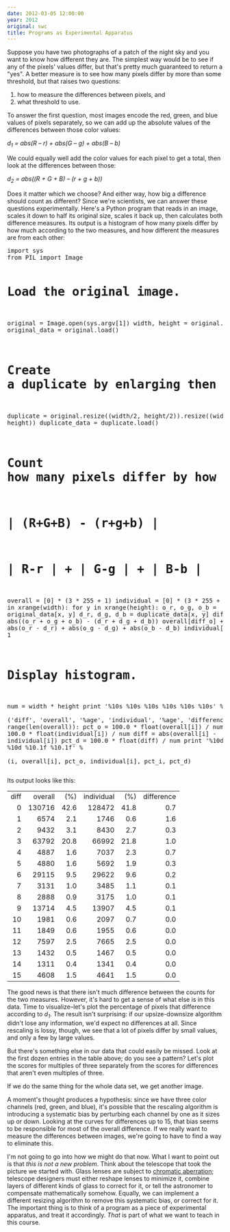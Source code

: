 ```yaml
---
date: 2012-03-05 12:00:00
year: 2012
original: swc
title: Programs as Experimental Apparatus
---
```

<p>Suppose you have two photographs of a patch of the night sky and you want to know how different they are. The simplest way would be to see if any of the pixels' values differ, but that's pretty much guaranteed to return a "yes". A better measure is to see how many pixels differ by more than some threshold, but that raises two questions:</p>
<ol>
<li>how to measure the differences between pixels, and</li>
<li>what threshold to use.</li>
</ol>
<p>To answer the first question, most images encode the red, green, and blue values of pixels separately, so we can add up the absolute values of the differences between those color values:</p>
<p><em>d<sub>1</sub> = abs(R – r) + abs(G – g) + abs(B – b)</em></p>
<p>We could equally well add the color values for each pixel to get a total, then look at the differences between those:</p>
<p><em>d<sub>2</sub> = abs((R + G + B) – (r + g + b))</em></p>
<p>Does it matter which we choose? And either way, how big a difference should count as different? Since we're scientists, we can answer these questions experimentally. Here's a Python program that reads in an image, scales it down to half its original size, scales it back up, then calculates both difference measures. Its output is a histogram of how many pixels differ by how much according to the two measures, and how different the measures are from each other:</p>
<pre>import sys
from PIL import Image

# Load the original image.
original = Image.open(sys.argv[1])
width, height = original.size
original_data = original.load()

# Create a duplicate by enlarging then shrinking the original.
duplicate = original.resize((width/2, height/2)).resize((width, height))
duplicate_data = duplicate.load()

# Count how many pixels differ by how much using two measures:
# | (R+G+B) - (r+g+b) |
# | R-r | + | G-g | + | B-b |
overall = [0] * (3 * 255 + 1)
individual = [0] * (3 * 255 + 1)
for x in xrange(width):
    for y in xrange(height):
        o_r, o_g, o_b = original_data[x, y]
        d_r, d_g, d_b = duplicate_data[x, y]
        diff_o = abs((o_r + o_g + o_b) - (d_r + d_g + d_b))
        overall[diff_o] += 1
        diff_i = abs(o_r - d_r) + abs(o_g - d_g) + abs(o_b - d_b)
        individual[diff_i] += 1

# Display histogram.
num = width * height
print '%10s %10s %10s %10s %10s %10s' % \
      ('diff', 'overall', '%age', 'individual', '%age', 'difference')
for i in range(len(overall)):
    pct_o = 100.0 * float(overall[i]) / num
    pct_i = 100.0 * float(individual[i]) / num
    diff = abs(overall[i] - individual[i])
    pct_d = 100.0 * float(diff) / num
    print '%10d %10d %10.1f %10d %10.1f %10.1f' % \
          (i, overall[i], pct_o, individual[i], pct_i, pct_d)</pre>
<p>Its output looks like this:</p>
<table class="centered">
<tbody>
<tr>
<td>diff</td>
<td align="right">overall</td>
<td align="right">    (%)</td>
<td align="right">individual</td>
<td align="right">    (%)</td>
<td align="right">difference</td>
</tr>
<tr>
<td align="right">0</td>
<td align="right">130716</td>
<td align="right">42.6</td>
<td align="right">128472</td>
<td align="right">41.8</td>
<td align="right">0.7</td>
</tr>
<tr>
<td align="right">1</td>
<td align="right">6574</td>
<td align="right">2.1</td>
<td align="right">1746</td>
<td align="right">0.6</td>
<td align="right">1.6</td>
</tr>
<tr>
<td align="right">2</td>
<td align="right">9432</td>
<td align="right">3.1</td>
<td align="right">8430</td>
<td align="right">2.7</td>
<td align="right">0.3</td>
</tr>
<tr>
<td align="right">3</td>
<td align="right">63792</td>
<td align="right">20.8</td>
<td align="right">66992</td>
<td align="right">21.8</td>
<td align="right">1.0</td>
</tr>
<tr>
<td align="right">4</td>
<td align="right">4887</td>
<td align="right">1.6</td>
<td align="right">7037</td>
<td align="right">2.3</td>
<td align="right">0.7</td>
</tr>
<tr>
<td align="right">5</td>
<td align="right">4880</td>
<td align="right">1.6</td>
<td align="right">5692</td>
<td align="right">1.9</td>
<td align="right">0.3</td>
</tr>
<tr>
<td align="right">6</td>
<td align="right">29115</td>
<td align="right">9.5</td>
<td align="right">29622</td>
<td align="right">9.6</td>
<td align="right">0.2</td>
</tr>
<tr>
<td align="right">7</td>
<td align="right">3131</td>
<td align="right">1.0</td>
<td align="right">3485</td>
<td align="right">1.1</td>
<td align="right">0.1</td>
</tr>
<tr>
<td align="right">8</td>
<td align="right">2888</td>
<td align="right">0.9</td>
<td align="right">3175</td>
<td align="right">1.0</td>
<td align="right">0.1</td>
</tr>
<tr>
<td align="right">9</td>
<td align="right">13714</td>
<td align="right">4.5</td>
<td align="right">13907</td>
<td align="right">4.5</td>
<td align="right">0.1</td>
</tr>
<tr>
<td align="right">10</td>
<td align="right">1981</td>
<td align="right">0.6</td>
<td align="right">2097</td>
<td align="right">0.7</td>
<td align="right">0.0</td>
</tr>
<tr>
<td align="right">11</td>
<td align="right">1849</td>
<td align="right">0.6</td>
<td align="right">1955</td>
<td align="right">0.6</td>
<td align="right">0.0</td>
</tr>
<tr>
<td align="right">12</td>
<td align="right">7597</td>
<td align="right">2.5</td>
<td align="right">7665</td>
<td align="right">2.5</td>
<td align="right">0.0</td>
</tr>
<tr>
<td align="right">13</td>
<td align="right">1432</td>
<td align="right">0.5</td>
<td align="right">1467</td>
<td align="right">0.5</td>
<td align="right">0.0</td>
</tr>
<tr>
<td align="right">14</td>
<td align="right">1311</td>
<td align="right">0.4</td>
<td align="right">1341</td>
<td align="right">0.4</td>
<td align="right">0.0</td>
</tr>
<tr>
<td align="right">15</td>
<td align="right">4608</td>
<td align="right">1.5</td>
<td align="right">4641</td>
<td align="right">1.5</td>
<td align="right">0.0</td>
</tr>
</tbody>
</table>
<p>The good news is that there isn't much difference between the counts for the two measures. However, it's hard to get a sense of what else is in this data. Time to visualize–let's plot the percentage of pixels that difference according to <em>d<sub>1</sub></em>.
The result isn't surprising: if our upsize-downsize algorithm didn't lose any information, we'd expect no differences at all. Since rescaling is lossy, though, we see that a lot of pixels differ by small values, and only a few by large values.</p>
<p>But there's something else in our data that could easily be missed. Look at the first dozen entries in the table above; do you see a pattern? Let's plot the scores for multiples of three separately from the scores for differences that aren't even multiples of three.</p>
<p>If we do the same thing for the whole data set, we get another image.</p>
<p>A moment's thought produces a hypothesis: since we have three color channels (red, green, and blue), it's possible that the rescaling algorithm is introducing a systematic bias by perturbing each channel by one as it sizes up or down. Looking at the curves for differences up to 15, that bias seems to be responsible for most of the overall difference. If we really want to measure the differences between images, we're going to have to find a way to eliminate this.</p>
<p>I'm not going to go into how we might do that now. What I want to point out is that <em>this is not a new problem</em>. Think about the telescope that took the picture we started with. Glass lenses are subject to <a href="http://en.wikipedia.org/wiki/Chromatic_aberration">chromatic aberration</a>; telescope designers must either reshape lenses to minimize it, combine layers of different kinds of glass to correct for it, or tell the astronomer to compensate mathematically somehow. Equally, we can implement a different resizing algorithm to remove this systematic bias, or correct for it. The important thing is to think of a program as a piece of experimental apparatus, and treat it accordingly. <em>That</em> is part of what we want to teach in this course.</p>
